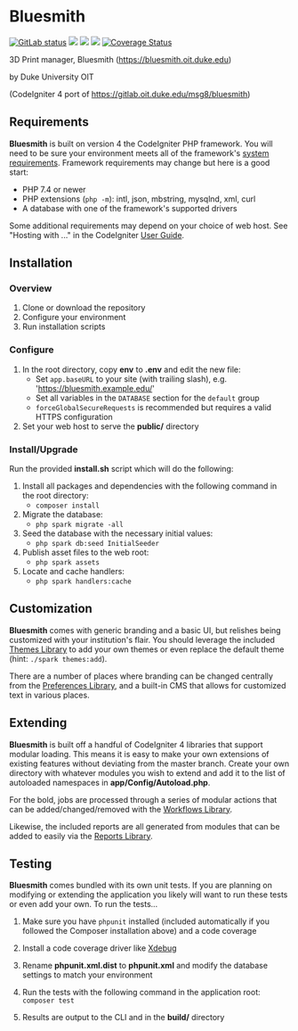 # Bluesmith

[![GitLab status](https://gitlab.oit.duke.edu/academic-technology/bluesmith/badges/develop/pipeline.svg)](https://gitlab.oit.duke.edu/academic-technology/bluesmith/commits/develop)
[![](https://github.com/tattersoftware/bluesmith/workflows/PHPUnit/badge.svg)](https://github.com/tattersoftware/bluesmith/actions/workflows/phpunit.yml)
[![](https://github.com/tattersoftware/bluesmith/workflows/PHPStan/badge.svg)](https://github.com/tattersoftware/bluesmith/actions/workflows/phpstan.yml)
[![](https://github.com/tattersoftware/bluesmith/workflows/Deptrac/badge.svg)](https://github.com/tattersoftware/bluesmith/actions/workflows/deptrac.yml)
[![Coverage Status](https://coveralls.io/repos/github/tattersoftware/bluesmith/badge.svg?branch=develop)](https://coveralls.io/github/tattersoftware/bluesmith?branch=develop)

3D Print manager, Bluesmith (https://bluesmith.oit.duke.edu)

by Duke University OIT

(CodeIgniter 4 port of https://gitlab.oit.duke.edu/msg8/bluesmith)

## Requirements

**Bluesmith** is built on version 4 the CodeIgniter PHP framework. You will need to be
sure your environment meets all of the framework's
[system requirements](https://codeigniter4.github.io/userguide/intro/requirements.html).
Framework requirements may change but here is a good start:

* PHP 7.4 or newer
* PHP extensions (`php -m`): intl, json, mbstring, mysqlnd, xml, curl
* A database with one of the framework's supported drivers

Some additional requirements may depend on your choice of web host. See "Hosting with ..."
in the CodeIgniter [User Guide](https://codeigniter4.github.io/userguide/installation/running.html).

## Installation

### Overview

1. Clone or download the repository
2. Configure your environment
3. Run installation scripts

### Configure

1. In the root directory, copy **env** to **.env** and edit the new file:
	* Set `app.baseURL` to your site (with trailing slash), e.g. 'https://bluesmith.example.edu/'
	* Set all variables in the `DATABASE` section for the `default` group
	* `forceGlobalSecureRequests` is recommended but requires a valid HTTPS configuration
2. Set your web host to serve the **public/** directory

### Install/Upgrade

Run the provided **install.sh** script which will do the following:

1. Install all packages and dependencies with the following command in the root directory:
	* `composer install`
2. Migrate the database:
	* `php spark migrate -all`
3. Seed the database with the necessary initial values:
	* `php spark db:seed InitialSeeder`
4. Publish asset files to the web root:
	* `php spark assets`
5. Locate and cache handlers:
	* `php spark handlers:cache`

## Customization

**Bluesmith** comes with generic branding and a basic UI, but relishes being customized with
your institution's flair. You should leverage the included
[Themes Library](https://github.com/tattersoftware/codeigniter4-themes) to add your own
themes or even replace the default theme (hint: `./spark themes:add`).

There are a number of places where branding can be changed centrally from the
[Preferences Library](https://github.com/tattersoftware/codeigniter4-preferences), and a built-in
CMS that allows for customized text in various places.

## Extending

**Bluesmith** is built off a handful of CodeIgniter 4 libraries that support modular loading.
This means it is easy to make your own extensions of existing features without deviating
from the master branch. Create your own directory with whatever modules you wish to extend
and add it to the list of autoloaded namespaces in **app/Config/Autoload.php**.

For the bold, jobs are processed through a series of modular actions that can be
added/changed/removed with the
[Workflows Library](https://github.com/tattersoftware/codeigniter4-workflows). 

Likewise, the included reports are all generated from modules that can be added to easily
via the [Reports Library](https://github.com/tattersoftware/codeigniter4-reports).

## Testing

**Bluesmith** comes bundled with its own unit tests. If you are planning on modifying or
extending the application you likely will want to run these tests or even add your own.
To run the tests...

1. Make sure you have `phpunit` installed (included automatically if you followed the Composer
installation above) and a code coverage

2. Install a code coverage driver like [Xdebug](http://xdebug.org)

3. Rename **phpunit.xml.dist** to **phpunit.xml** and modify the database settings to match your environment

4. Run the tests with the following command in the application root: `composer test`

5. Results are output to the CLI and in the **build/** directory
